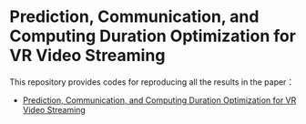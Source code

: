 # Prediction, Communication, and Computing Duration Optimization for VR Video Streaming

This repository provides codes for reproducing all the results in the paper：
- [Prediction, Communication, and Computing Duration Optimization for VR Video Streaming](https://ieeexplore.ieee.org/abstract/document/9268977/)
